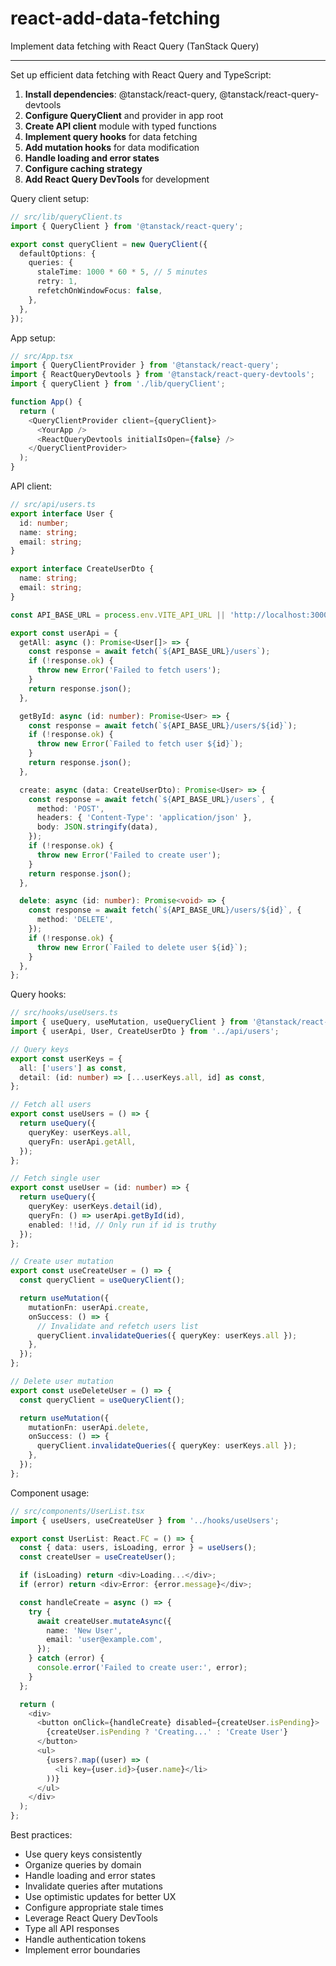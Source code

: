 # react-add-data-fetching

Implement data fetching with React Query (TanStack Query)

---

Set up efficient data fetching with React Query and TypeScript:

1. **Install dependencies**: @tanstack/react-query, @tanstack/react-query-devtools
2. **Configure QueryClient** and provider in app root
3. **Create API client** module with typed functions
4. **Implement query hooks** for data fetching
5. **Add mutation hooks** for data modification
6. **Handle loading and error states**
7. **Configure caching strategy**
8. **Add React Query DevTools** for development

Query client setup:
```typescript
// src/lib/queryClient.ts
import { QueryClient } from '@tanstack/react-query';

export const queryClient = new QueryClient({
  defaultOptions: {
    queries: {
      staleTime: 1000 * 60 * 5, // 5 minutes
      retry: 1,
      refetchOnWindowFocus: false,
    },
  },
});
```

App setup:
```typescript
// src/App.tsx
import { QueryClientProvider } from '@tanstack/react-query';
import { ReactQueryDevtools } from '@tanstack/react-query-devtools';
import { queryClient } from './lib/queryClient';

function App() {
  return (
    <QueryClientProvider client={queryClient}>
      <YourApp />
      <ReactQueryDevtools initialIsOpen={false} />
    </QueryClientProvider>
  );
}
```

API client:
```typescript
// src/api/users.ts
export interface User {
  id: number;
  name: string;
  email: string;
}

export interface CreateUserDto {
  name: string;
  email: string;
}

const API_BASE_URL = process.env.VITE_API_URL || 'http://localhost:3000/api';

export const userApi = {
  getAll: async (): Promise<User[]> => {
    const response = await fetch(`${API_BASE_URL}/users`);
    if (!response.ok) {
      throw new Error('Failed to fetch users');
    }
    return response.json();
  },

  getById: async (id: number): Promise<User> => {
    const response = await fetch(`${API_BASE_URL}/users/${id}`);
    if (!response.ok) {
      throw new Error(`Failed to fetch user ${id}`);
    }
    return response.json();
  },

  create: async (data: CreateUserDto): Promise<User> => {
    const response = await fetch(`${API_BASE_URL}/users`, {
      method: 'POST',
      headers: { 'Content-Type': 'application/json' },
      body: JSON.stringify(data),
    });
    if (!response.ok) {
      throw new Error('Failed to create user');
    }
    return response.json();
  },

  delete: async (id: number): Promise<void> => {
    const response = await fetch(`${API_BASE_URL}/users/${id}`, {
      method: 'DELETE',
    });
    if (!response.ok) {
      throw new Error(`Failed to delete user ${id}`);
    }
  },
};
```

Query hooks:
```typescript
// src/hooks/useUsers.ts
import { useQuery, useMutation, useQueryClient } from '@tanstack/react-query';
import { userApi, User, CreateUserDto } from '../api/users';

// Query keys
export const userKeys = {
  all: ['users'] as const,
  detail: (id: number) => [...userKeys.all, id] as const,
};

// Fetch all users
export const useUsers = () => {
  return useQuery({
    queryKey: userKeys.all,
    queryFn: userApi.getAll,
  });
};

// Fetch single user
export const useUser = (id: number) => {
  return useQuery({
    queryKey: userKeys.detail(id),
    queryFn: () => userApi.getById(id),
    enabled: !!id, // Only run if id is truthy
  });
};

// Create user mutation
export const useCreateUser = () => {
  const queryClient = useQueryClient();

  return useMutation({
    mutationFn: userApi.create,
    onSuccess: () => {
      // Invalidate and refetch users list
      queryClient.invalidateQueries({ queryKey: userKeys.all });
    },
  });
};

// Delete user mutation
export const useDeleteUser = () => {
  const queryClient = useQueryClient();

  return useMutation({
    mutationFn: userApi.delete,
    onSuccess: () => {
      queryClient.invalidateQueries({ queryKey: userKeys.all });
    },
  });
};
```

Component usage:
```typescript
// src/components/UserList.tsx
import { useUsers, useCreateUser } from '../hooks/useUsers';

export const UserList: React.FC = () => {
  const { data: users, isLoading, error } = useUsers();
  const createUser = useCreateUser();

  if (isLoading) return <div>Loading...</div>;
  if (error) return <div>Error: {error.message}</div>;

  const handleCreate = async () => {
    try {
      await createUser.mutateAsync({
        name: 'New User',
        email: 'user@example.com',
      });
    } catch (error) {
      console.error('Failed to create user:', error);
    }
  };

  return (
    <div>
      <button onClick={handleCreate} disabled={createUser.isPending}>
        {createUser.isPending ? 'Creating...' : 'Create User'}
      </button>
      <ul>
        {users?.map((user) => (
          <li key={user.id}>{user.name}</li>
        ))}
      </ul>
    </div>
  );
};
```

Best practices:
- Use query keys consistently
- Organize queries by domain
- Handle loading and error states
- Invalidate queries after mutations
- Use optimistic updates for better UX
- Configure appropriate stale times
- Leverage React Query DevTools
- Type all API responses
- Handle authentication tokens
- Implement error boundaries
